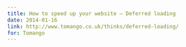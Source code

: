 ```yaml
---
title: How to speed up your website – Deferred loading
date: 2014-01-16
link: http://www.tomango.co.uk/thinks/deferred-loading/
for: Tomango
---
```

